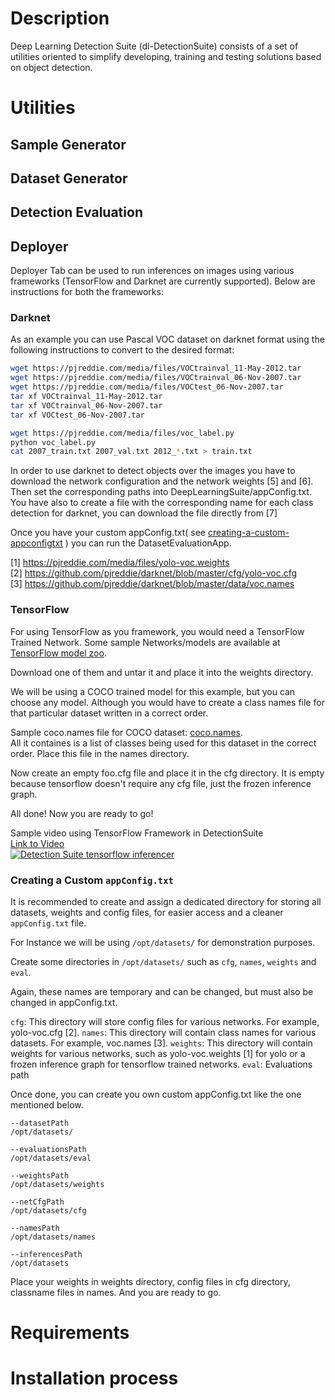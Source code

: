 # Description
Deep Learning Detection Suite (dl-DetectionSuite) consists of a set of utilities oriented to simplify developing, training and testing solutions based on object detection.

# Utilities
## Sample Generator
## Dataset Generator
## Detection Evaluation
## Deployer
Deployer Tab can be used to run inferences on images using various frameworks (TensorFlow and Darknet are currently supported). Below are instructions for both the frameworks:

### Darknet
As an example you can use Pascal VOC dataset on darknet format using the following instructions to convert to the desired format:
```bash
wget https://pjreddie.com/media/files/VOCtrainval_11-May-2012.tar
wget https://pjreddie.com/media/files/VOCtrainval_06-Nov-2007.tar
wget https://pjreddie.com/media/files/VOCtest_06-Nov-2007.tar
tar xf VOCtrainval_11-May-2012.tar
tar xf VOCtrainval_06-Nov-2007.tar
tar xf VOCtest_06-Nov-2007.tar

wget https://pjreddie.com/media/files/voc_label.py
python voc_label.py
cat 2007_train.txt 2007_val.txt 2012_*.txt > train.txt
```

In order to use darknet to detect objects over the images you have to download the network configuration and the network weights [5] and [6]. Then set the corresponding paths into DeepLearningSuite/appConfig.txt. You have also to create a file with the corresponding name for each class detection for darknet, you can download the file directly from [7]

Once you have your custom appConfig.txt( see [creating-a-custom-appconfigtxt]( #creating-a-custom-appconfigtxt) ) you can run the DatasetEvaluationApp.


[1] https://pjreddie.com/media/files/yolo-voc.weights <br>
[2] https://github.com/pjreddie/darknet/blob/master/cfg/yolo-voc.cfg <br>
[3] https://github.com/pjreddie/darknet/blob/master/data/voc.names <br>

### TensorFlow
For using TensorFlow as you framework, you would need a TensorFlow Trained Network. Some sample Networks/models are available at [TensorFlow model zoo](https://github.com/tensorflow/models/blob/master/research/object_detection/g3doc/detection_model_zoo.md).

Download one of them and untar it and place it into the weights directory.

We will be using a COCO trained model for this example, but you can choose any model. Although you would have to create a class names file for that particular dataset written in a correct order.

Sample coco.names file for COCO dataset: [coco.names](coco.names).<br>
All it containes is a list of classes being used for this dataset in the correct order.
Place this file in the names directory.

Now create an empty foo.cfg file and place it in the cfg directory. It is empty because tensorflow doesn't require any cfg file, just the frozen inference graph.

All done! Now you are ready to go!

Sample video using TensorFlow Framework in DetectionSuite<br>
[Link to Video<br>![Detection Suite tensorflow inferencer](https://img.youtube.com/vi/HmruYxzy3P4/0.jpg)](https://www.youtube.com/watch?v=HmruYxzy3P4)

### Creating a Custom ```appConfig.txt```
It is recommended to create and assign a dedicated directory for storing all datasets, weights and config files, for easier access and a cleaner ```appConfig.txt``` file.

For Instance we will be using ```/opt/datasets/``` for demonstration purposes.

Create some directories in ```/opt/datasets/``` such as ```cfg```, ```names```, ```weights``` and ```eval```.

Again, these names are temporary and can be changed, but must also be changed in appConfig.txt.

```cfg```: This directory will store config files for various networks. For example, yolo-voc.cfg [2].
```names```: This directory will contain class names for various datasets. For example, voc.names [3].
```weights```: This directory will contain weights for various networks, such as yolo-voc.weights [1] for yolo or a frozen inference graph for tensorflow trained networks.
```eval```: Evaluations path

Once done, you can create you own custom appConfig.txt like the one mentioned below.

```
--datasetPath
/opt/datasets/

--evaluationsPath
/opt/datasets/eval

--weightsPath
/opt/datasets/weights

--netCfgPath
/opt/datasets/cfg

--namesPath
/opt/datasets/names

--inferencesPath
/opt/datasets

```

Place your weights in weights directory, config files in cfg directory, classname files in names. And you are ready to go.

# Requirements

# Installation process
